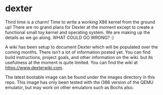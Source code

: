 # dexter
Third time is a charm! Time to write a working X86 kernel from the ground up! There are no grand plans for Dexter at the moment except to create a functional small toy kernel and operating system. We are making up the details as we go along. WHAT COULD GO WRONG? :)

A wiki has been setup to document Dexter which will be populated over the coming months. There isn't a lot of information posted yet. You can find build instructions, project goals, and other information on the wiki. but its usefulness at the moment is quite limited. You can find the wiki at https://www.dexterwiki.com.

The latest bootable image can be found under the images directory in this repo. This image has only been tested with the i386 version of the QEMU emulator, but may work on other emulators such as Bochs also.


